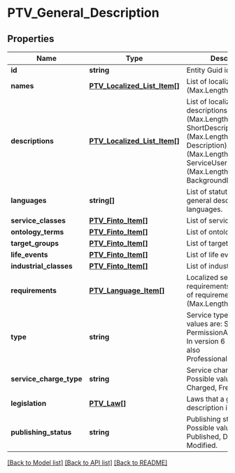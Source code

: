 # PTV_General_Description

## Properties
Name | Type | Description | Notes
------------ | ------------- | ------------- | -------------
**id** | **string** | Entity Guid identifier. | [optional] 
**names** | [**PTV_Localized_List_Item[]**](PTV_Localized_List_Item.md) | List of localized names. (Max.Length: 100). | [optional] 
**descriptions** | [**PTV_Localized_List_Item[]**](PTV_Localized_List_Item.md) | List of localized descriptions. (Max.Length: 150 ShortDescription). (Max.Length: 2500 Description). (Max.Length: 2500 ServiceUserInstruction). (Max.Length: 2500 BackgroundDescription). | [optional] 
**languages** | **string[]** | List of statutory service general description languages. | [optional] 
**service_classes** | [**PTV_Finto_Item[]**](PTV_Finto_Item.md) | List of service classes. | [optional] 
**ontology_terms** | [**PTV_Finto_Item[]**](PTV_Finto_Item.md) | List of ontology terms. | [optional] 
**target_groups** | [**PTV_Finto_Item[]**](PTV_Finto_Item.md) | List of target groups. | [optional] 
**life_events** | [**PTV_Finto_Item[]**](PTV_Finto_Item.md) | List of life events. | [optional] 
**industrial_classes** | [**PTV_Finto_Item[]**](PTV_Finto_Item.md) | List of industrial classes. | [optional] 
**requirements** | [**PTV_Language_Item[]**](PTV_Language_Item.md) | Localized service usage requirements (description of requirement). (Max.Length: 2500). | [optional] 
**type** | **string** | Service type. Possible values are: Service or PermissionAndObligation. In version 6 (and newer) also ProfessionalQualifications. | [optional] 
**service_charge_type** | **string** | Service charge type. Possible values are: Charged, Free or Other | [optional] 
**legislation** | [**PTV_Law[]**](PTV_Law.md) | Laws that a general description is based on. | [optional] 
**publishing_status** | **string** | Publishing status. Possible values are: Draft, Published, Deleted or Modified. | [optional] 

[[Back to Model list]](../README.md#documentation-for-models) [[Back to API list]](../README.md#documentation-for-api-endpoints) [[Back to README]](../README.md)


